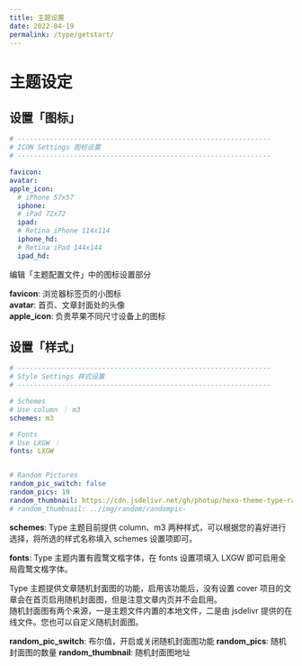 ```yaml
---
title: 主题设置
date: 2022-04-19
permalink: /type/getstart/
---
```

# 主题设定

## 设置「图标」

```yaml
# ---------------------------------------------------------------
# ICON Settings 图标设置
# ---------------------------------------------------------------

favicon: 
avatar: 
apple_icon:
  # iPhone 57x57 
  iphone: 
  # iPad 72x72
  ipad: 
  # Retina iPhone 114x114
  iphone_hd: 
  # Retina iPad 144x144
  ipad_hd: 
```

编辑「主题配置文件」中的图标设置部分

**favicon**: 浏览器标签页的小图标  
**avatar**: 首页、文章封面处的头像  
**apple_icon**: 负责苹果不同尺寸设备上的图标

## 设置「样式」

```yaml
# ---------------------------------------------------------------
# Style Settings 样式设置
# ---------------------------------------------------------------

# Schemes
# Use column ｜ m3
schemes: m3

# Fonts
# Use LXGW ｜ 
fonts: LXGW


# Random Pictures
random_pic_switch: false
random_pics: 19
random_thumbnail: https://cdn.jsdelivr.net/gh/photup/hexo-theme-type-random_pics@v1.0.0/randompic-
# random_thumbnail: ../img/random/randompic-
```

**schemes**: Type 主题目前提供 column、m3 两种样式，可以根据您的喜好进行选择，将所选的样式名称填入 schemes 设置项即可。

**fonts**: Type 主题内置有霞鹜文楷字体，在 fonts 设置项填入 LXGW 即可启用全局霞鹜文楷字体。

Type 主题提供文章随机封面图的功能，启用该功能后，没有设置 cover 项目的文章会在首页启用随机封面图，但是注意文章内页并不会启用。  
随机封面图有两个来源，一是主题文件内置的本地文件，二是由 jsdelivr 提供的在线文件。您也可以自定义随机封面图。

**random_pic_switch**: 布尔值，开启或关闭随机封面图功能
**random_pics**: 随机封面图的数量
**random_thumbnail**: 随机封面图地址


